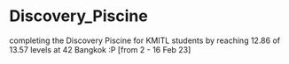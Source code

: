 # Discovery_Piscine

completing the Discovery Piscine for KMITL students 
by reaching 12.86 of 13.57 levels at 42 Bangkok :P
[from 2 - 16 Feb 23]
